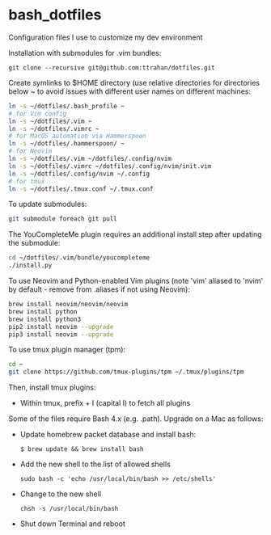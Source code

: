 # bash_dotfiles

Configuration files I use to customize my dev environment

Installation with submodules for .vim bundles:  
```
git clone --recursive git@github.com:ttrahan/dotfiles.git
```

Create symlinks to $HOME directory (use relative directories for directories below ~ 
to avoid issues with different user names on different machines:
```bash
ln -s ~/dotfiles/.bash_profile ~
# for Vim config
ln -s ~/dotfiles/.vim ~
ln -s ~/dotfiles/.vimrc ~
# for MacOS automation via Hammerspoon
ln -s ~/dotfiles/.hammerspoon/ ~
# for Neovim
ln -s ~/dotfiles/.vim ~/dotfiles/.config/nvim
ln -s ~/dotfiles/.vimrc ~/dotfiles/.config/nvim/init.vim
ln -s ~/dotfiles/.config/nvim ~/.config
# for tmux
ln -s ~/dotfiles/.tmux.conf ~/.tmux.conf
```

To update submodules:
```bash
git submodule foreach git pull
```

The YouCompleteMe plugin requires an additional install step after updating the submodule:
```bash
cd ~/dotfiles/.vim/bundle/youcompleteme
./install.py
```

To use Neovim and Python-enabled Vim plugins (note 'vim' aliased to 'nvim' by default - remove from .aliases if not using Neovim):
```bash
brew install neovim/neovim/neovim
brew install python
brew install python3
pip2 install neovim --upgrade
pip3 install neovim --upgrade
```

To use tmux plugin manager (tpm):
```bash
cd ~
git clone https://github.com/tmux-plugins/tpm ~/.tmux/plugins/tpm
```
Then, install tmux plugins:
* Within tmux, prefix + I (capital I) to fetch all plugins

Some of the files require Bash 4.x (e.g. .path). Upgrade on a Mac as follows:
  * Update homebrew packet database and install bash:
    ```
    $ brew update && brew install bash
    ```
  * Add the new shell to the list of allowed shells
    ```
    sudo bash -c 'echo /usr/local/bin/bash >> /etc/shells'
    ```
  * Change to the new shell
    ```
    chsh -s /usr/local/bin/bash
    ```
  * Shut down Terminal and reboot
